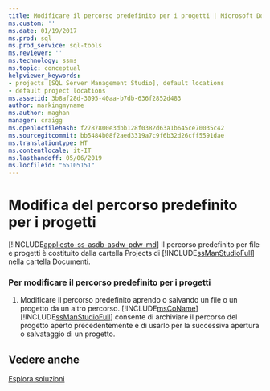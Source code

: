 ```yaml
---
title: Modificare il percorso predefinito per i progetti | Microsoft Docs
ms.custom: ''
ms.date: 01/19/2017
ms.prod: sql
ms.prod_service: sql-tools
ms.reviewer: ''
ms.technology: ssms
ms.topic: conceptual
helpviewer_keywords:
- projects [SQL Server Management Studio], default locations
- default project locations
ms.assetid: 3b8af28d-3095-40aa-b7db-636f2852d483
author: markingmyname
ms.author: maghan
manager: craigg
ms.openlocfilehash: f2787800e3dbb128f0382d63a1b645ce70035c42
ms.sourcegitcommit: bb5484b08f2aed3319a7c9f6b32d26cff5591dae
ms.translationtype: HT
ms.contentlocale: it-IT
ms.lasthandoff: 05/06/2019
ms.locfileid: "65105151"
---
```

# <a name="change-the-default-location-for-projects"></a>Modifica del percorso predefinito per i progetti
[!INCLUDE[appliesto-ss-asdb-asdw-pdw-md](../../includes/appliesto-ss-asdb-asdw-pdw-md.md)]
Il percorso predefinito per file e progetti è costituito dalla cartella Projects di [!INCLUDE[ssManStudioFull](../../includes/ssmanstudiofull-md.md)] nella cartella Documenti.  
  
### <a name="to-change-the-default-location-for-projects"></a>Per modificare il percorso predefinito per i progetti  
  
1.  Modificare il percorso predefinito aprendo o salvando un file o un progetto da un altro percorso. [!INCLUDE[msCoName](../../includes/msconame_md.md)] [!INCLUDE[ssManStudioFull](../../includes/ssmanstudiofull-md.md)] consente di archiviare il percorso del progetto aperto precedentemente e di usarlo per la successiva apertura o salvataggio di un progetto.  
  
## <a name="see-also"></a>Vedere anche  
[Esplora soluzioni](../../ssms/solution/solution-explorer.md)  
  
